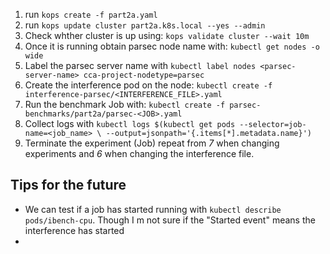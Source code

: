 1. run ```kops create -f part2a.yaml```
2. run ```kops update cluster part2a.k8s.local --yes --admin```
3. Check whther cluster is up using: ```kops validate cluster --wait 10m```
4. Once it is running obtain parsec node name with: ```kubectl get nodes -o wide```
5. Label the parsec server name with ```kubectl label nodes <parsec-server-name> cca-project-nodetype=parsec```
6. Create the interference pod on the node: ```kubectl create -f interference-parsec/<INTERFERENCE_FILE>.yaml```
7. Run the benchmark Job with: ```kubectl create -f parsec-benchmarks/part2a/parsec-<JOB>.yaml```
8. Collect logs with ```kubectl logs $(kubectl get pods --selector=job-name=<job_name> \
--output=jsonpath='{.items[*].metadata.name}')```
9. Terminate the experiment (Job) repeat from _7_ when changing experiments and _6_ when changing the interference file.


## Tips for the future
 - We can test if a job has started running with ```kubectl describe pods/ibench-cpu```. Though I m not sure if the "Started event" means the interference has started
 - 
